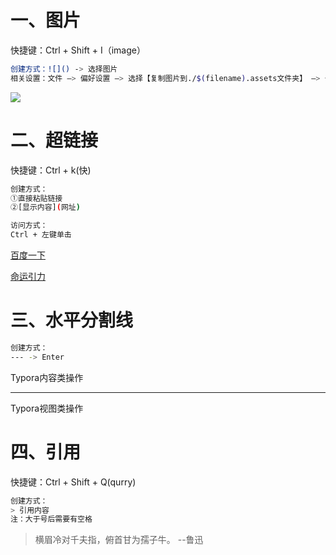 # 一、图片

快捷键：Ctrl + Shift + I（image）

```bash
创建方式：![]() -> 选择图片
相关设置：文件 —> 偏好设置 —> 选择【复制图片到./$(filename).assets文件夹】 —> 勾选【优先使用相对路径】—> 重启Typora 
```

![](元素语法.assets/Typora常用操作快捷键清单.png)



# 二、超链接

快捷键：Ctrl + k(快)

```bash
创建方式：
①直接粘贴链接
②[显示内容](网址)

访问方式：
Ctrl + 左键单击
```

[百度一下](https://www.baidu.com)

[命运引力](http://www.axzed.com)



# 三、水平分割线

```bash
创建方式：
--- -> Enter
```

Typora内容类操作

---

Typora视图类操作



# 四、引用

快捷键：Ctrl + Shift + Q(qurry)

```bash
创建方式：
> 引用内容
注：大于号后需要有空格
```

> 横眉冷对千夫指，俯首甘为孺子牛。 	--鲁迅

